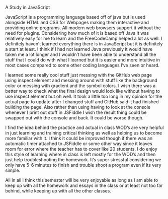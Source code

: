 A Study in JavaScript

  JavaScript is a programming language based off of java but is used alongside HTML and CSS for Webpages making them interactive and providing online programs. All modern web browsers support it without the need for plugins. 
Considering how much of it is based off Java it was relatively easy for me to learn and the FreeCodeCamp helped a lot as well. I definitely haven’t learned everything there is in JavaScript but it is definitely a start at least. I think if I had not learned Java previously it would have taken me a lot longer and I wouldn’t have been able to understand all the stuff that I could do with what I learned but it is easier and more intuitive in most cases compared to some other coding languages I’ve seen or heard.

  I learned some really cool stuff just messing with the GitHub web page using inspect element and messing around with stuff like the background color or messing with gradient and the symbol colors. I wish there was a better way to check what the final design would look like without having to use inspect element but oh well. It took a little too long in my opinion for the actual page to update after I changed stuff and GitHub said it had finished building the page. Also rather than using having to look at the console whenever I print out stuff in JSFiddle I wish the result thing could be swapped out with the console and back. It could be worse though.

  I find the idea behind the practice and actual in class WOD’s are very helpful in just learning and training critical thinking as well as helping us to become more familiar with it. I think it could be improved though if there was an automatic timer attached to JSFiddle or some other way since it leaves room for error where the teacher has to cover like 20 students. I do enjoy this style of learning where in class is left mostly for the WOD’s and then just help troubleshooting the homework. It’s super stressful considering we only have 5-6 minutes to finish and trouble shoot a program even if its very simple.

  All in all I think this semester will be very enjoyable as long as I am able to keep up with all the homework and essays in the class or at least not too far behind, while keeping up with all the other classes.
